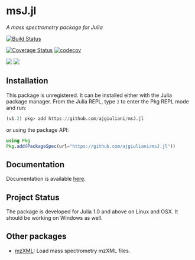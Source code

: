 # msJ.jl

*A mass spectrometry package for Julia*

[![Build Status](https://travis-ci.org/ajgiuliani/msJ.jl.svg?branch=master)](https://travis-ci.org/ajgiuliani/msJ.jl)

[![Coverage Status](https://coveralls.io/repos/github/ajgiuliani/msJ.jl/badge.svg?branch=master)](https://coveralls.io/github/ajgiuliani/msJ.jl?branch=master)
[![codecov](https://codecov.io/gh/ajgiuliani/msJ.jl/branch/master/graph/badge.svg)](https://codecov.io/gh/ajgiuliani/msJ.jl)

[![](https://img.shields.io/badge/docs-stable-blue.svg)](https://ajgiuliani.github.io/msJ.jl/stable)
[![](https://img.shields.io/badge/docs-dev-blue.svg)](https://ajgiuliani.github.io/msJ.jl/dev/)


## Installation
This package is unregistered. It can be installed either with the Julia package manager.
From the Julia REPL, type `]` to enter the Pkg REPL mode and run:
```julia
(v1.2) pkg> add https://github.com/ajgiuliani/msJ.jl
```
or using the package API:

```julia
using Pkg
Pkg.add(PackageSpec(url="https://github.com/ajgiuliani/msJ.jl"))
```

## Documentation
Documentation is available [here](https://ajgiuliani.github.io/msJ.jl/stable).


## Project Status
The package is developed for Julia 1.0 and above on Linux and OSX. It should be working on Windows as well.


## Other packages
* [mzXML](https://github.com/timholy/mzXML.jl): Load mass spectrometry mzXML files.
